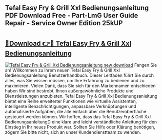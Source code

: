 ## Tefal Easy Fry & Grill Xxl Bedienungsanleitung PDF Download Free - Part-LmG User Guide Repair - Service Owner Edition 25kUP

# <h2><a href="http://df4dkt.blite.top/?on=Tefal+Easy+Fry+%26+Grill+Xxl+Bedienungsanleitung">🔗Download 👉🔴 Tefal Easy Fry & Grill Xxl Bedienungsanleitung</a></h2>

[![Tefal Easy Fry & Grill Xxl Bedienungsanleitung new download](https://i.imgur.com/lujVjoI.png)](http://df4dkt.blite.top/?on=Tefal+Easy+Fry+%26+Grill+Xxl+Bedienungsanleitung)
Fangen Sie an! Willkommen zu Ihrem neuen Tefal Easy Fry & Grill Xxl Bedienungsanleitung Benutzerhandbuch. Dieser Leitfaden führt Sie durch alles, was Sie wissen müssen, um Ihre Erfahrung zu bedienen und zu maximieren. Vielen Dank, dass Sie sich für den Markennamen entschieden haben Wir sind bestrebt, Ihnen außergewöhnliche Produkte und Dienstleistungen anzubieten. Tefal Easy Fry & Grill Xxl Bedienungsanleitung bietet eine Reihe erweiterter Funktionen wie virtuelle Assistenten, intelligente Benachrichtigungen, anpassbare Verknüpfungen und automatisierte Aufgaben, die alle einfach über die Benutzeroberfläche gesteuert werden können. Wir hoffen, dass das Tefal Easy Fry & Grill Xxl BedienungsanleitungD eine klare und leicht verständliche Anleitung für den Einstieg in Ihr neues Produkt war. Sollten Sie Hilfe oder Klärung benötigen, zögern Sie bitte nicht, sich an unser Kundendienstteam zu wenden.
